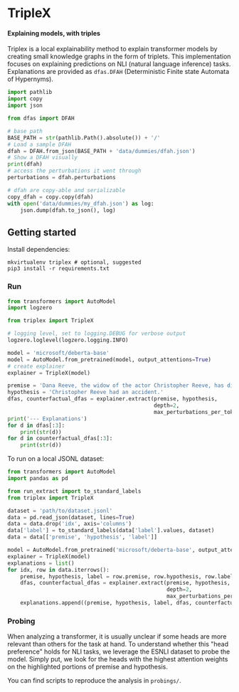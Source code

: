 # TripleX
#### Explaining models, with triples
Triplex is a local explainability method to explain transformer models by creating small knowledge graphs in the form of triplets.
This implementation focuses on explaining predictions on NLI (natural language inference) tasks.
Explanations are provided as `dfas.DFAH` (Deterministic Finite state Automata of Hypernyms).

```python
import pathlib
import copy
import json

from dfas import DFAH

# base path
BASE_PATH = str(pathlib.Path().absolute()) + '/'
# Load a sample DFAH
dfah = DFAH.from_json(BASE_PATH + 'data/dummies/dfah.json')
# Show a DFAH visually
print(dfah)
# access the perturbations it went through
perturbations = dfah.perturbations

# dfah are copy-able and serializable
copy_dfah = copy.copy(dfah)
with open('data/dummies/my_dfah.json') as log:
    json.dump(dfah.to_json(), log)
```

## Getting started
Install dependencies:
```shell
mkvirtualenv triplex # optional, suggested
pip3 install -r requirements.txt
```

### Run
```python
from transformers import AutoModel
import logzero

from triplex import TripleX

# logging level, set to logging.DEBUG for verbose output
logzero.loglevel(logzero.logging.INFO)

model = 'microsoft/deberta-base'
model = AutoModel.from_pretrained(model, output_attentions=True)
# create explainer
explainer = TripleX(model)

premise = 'Dana Reeve, the widow of the actor Christopher Reeve, has died of lung cancer at age 44, according to the Christopher Reeve Foundation.'
hypothesis = 'Christopher Reeve had an accident.'
dfas, counterfactual_dfas = explainer.extract(premise, hypothesis,
                                              depth=2,
                                              max_perturbations_per_token=3)
print('--- Explanations')
for d in dfas[:3]:
    print(str(d))
for d in counterfactual_dfas[:3]:
    print(str(d))
```

To run on a local JSONL dataset:

```python
from transformers import AutoModel
import pandas as pd

from run_extract import to_standard_labels
from triplex import TripleX

dataset = 'path/to/dataset.jsonl'
data = pd.read_json(dataset, lines=True)
data = data.drop('idx', axis='columns')
data['label'] = to_standard_labels(data['label'].values, dataset)
data = data[['premise', 'hypothesis', 'label']]

model = AutoModel.from_pretrained('microsoft/deberta-base', output_attentions=True)
explainer = TripleX(model)
explanations = list()
for idx, row in data.iterrows():
    premise, hypothesis, label = row.premise, row.hypothesis, row.label
    dfas, counterfactual_dfas = explainer.extract(premise, hypothesis,
                                                  depth=2,
                                                  max_perturbations_per_token=3)
    explanations.append((premise, hypothesis, label, dfas, counterfactual_dfas))
```


### Probing
When analyzing a transformer, it is usually unclear if some heads are more relevant than others for the task at hand.
To understand whether this "head preference" holds for NLI tasks, we leverage the ESNLI dataset to probe the model.
Simply put, we look for the heads with the highest attention weights on the highlighted portions of premise and hypothesis.

You can find scripts to reproduce the analysis in `probings/`.